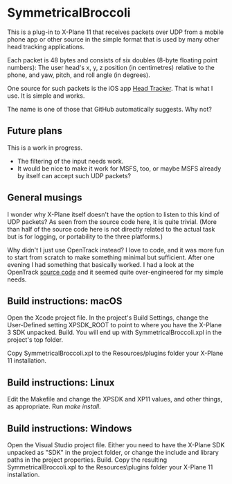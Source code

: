 # SymmetricalBroccoli

This is a plug-in to X-Plane 11 that receives packets over UDP from a
mobile phone app or other source in the simple format that is used by
many other head tracking applications.

Each packet is 48 bytes and consists of six doubles (8-byte floating
point numbers): The user head's x, y, z position (in centimetres)
relative to the phone, and yaw, pitch, and roll angle (in degrees).

One source for such packets is the iOS app [Head
Tracker](https://apps.apple.com/us/app/head-tracker/id1527710071).
That is what I use. It is simple and works.

The name is one of those that GitHub automatically suggests. Why not?

Future plans
------------

This is a work in progress.

* The filtering of the input needs work.
* It would be nice to make it work for MSFS, too, or maybe MSFS
  already by itself can accept such UDP packets?

General musings
---------------

I wonder why X-Plane itself doesn't have the option to listen to this
kind of UDP packets? As seen from the source code here, it is quite
trivial. (More than half of the source code here is not directly
related to the actual task but is for logging, or portability to the
three platforms.)

Why didn't I just use OpenTrack instead? I love to code, and it was
more fun to start from scratch to make something minimal but
sufficient. After one evening I had something that basically worked. I
had a look at the OpenTrack [source
code](https://github.com/opentrack/opentrack.git) and it seemed quite
over-engineered for my simple needs.

Build instructions: macOS
-------------------------

Open the Xcode project file. In the project's Build Settings, change
the User-Defined setting XPSDK_ROOT to point to where you have the
X-Plane 3 SDK unpacked. Build. You will end up with
SymmetricalBroccoli.xpl in the project's top folder.

Copy SymmetricalBroccoli.xpl to the Resources/plugins folder your
X-Plane 11 installation.

Build instructions: Linux
-------------------------

Edit the Makefile and change the XPSDK and XP11 values, and other
things, as appropriate. Run _make install_.

Build instructions: Windows
---------------------------

Open the Visual Studio project file. Either you need to have the
X-Plane SDK unpacked as "SDK" in the project folder, or change the
include and library paths in the project properties. Build. Copy the
resulting SymmetricalBroccoli.xpl to the Resources\plugins folder your
X-Plane 11 installation.
